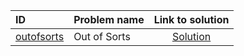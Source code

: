 | ID | Problem name | Link to solution |
|:---|:---|:---:|
| [outofsorts](https://open.kattis.com/problems/outofsorts) | Out of Sorts | [Solution](https://github.com/versenyi98/kattis-solutions/tree/main/solutions/outofsorts)|
